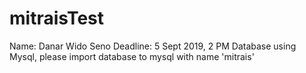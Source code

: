 # mitraisTest
Name: Danar Wido Seno
Deadline: 5 Sept 2019, 2 PM
Database using Mysql, please import database to mysql with name 'mitrais'
